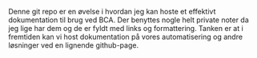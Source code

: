 Denne git repo er en øvelse i hvordan jeg kan hoste et effektivt dokumentation til brug ved BCA. Der benyttes nogle helt private noter da jeg lige har dem og de er fyldt med links og formattering. Tanken er at i fremtiden kan vi host dokumentation på vores automatisering og andre løsninger ved en lignende github-page. 